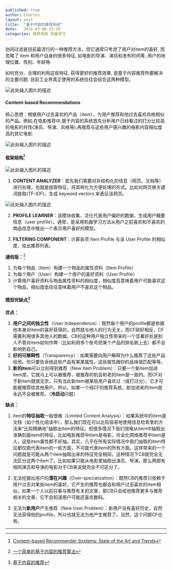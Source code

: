 ```yaml
---
published: true
author: Charles
layout: post
title:  "基于内容的推荐系统"
date:   2016-03-08 15:20
categories: 推荐系统 机器学习
---
```


协同过滤是目前最流行的一种推荐方法，但它通常只考虑了用户对item的喜好, 而忽略了 item 和用户自身的很多特征, 如电影的导演、演员和发布时间等, 用户的地理位置、性别、年龄等. 

如何充分、合理的利用这些特征, 获得更好的推荐效果, 是基于内容推荐所要解决的主要问题. 目前工业界真正使用的系统往往会综合这两种模型。

![此处输入图片的描述][1]

#### Content-based Recommendations
核心思想：根据用户过去喜欢的产品（item），为用户推荐和他过去喜欢风格相似的产品。例如,在电影推荐中,基于内容的系统首先分析用户已经看过的打分比较高的电影的共性(演员、导演、风格等),再推荐与这些用户感兴趣的电影内容相似度高的其它电影.

![此处输入图片的描述][2]

#### 框架结构[^1]

![此处输入图片的描述][3]

 1. **CONTENT ANALYZER**：首先我们需要对非结构化的信息（网页，文档等）进行处理，也就是提取特征，将其转化为方便处理的形式。比如对网页做关键词提取(TF-IDF)，生成  keyword vectors 来表征该网页。
 
![此处输入图片的描述][4]

2. **PROFILE LEARNER**：该模块收集、泛化代表用户偏好的数据，生成用户概要信息（user profile）。通常，是采用机器学习方法从用户之前喜欢和不喜欢的商品信息中推出一个表示用户喜好的模型。

3. **FILTERING COMPONENT**：计算各项 Item Profile 与该 User Profile 的相似度，给出推荐列表。

**通俗版：**[^2]

1. 为每个物品（Item）构建一个物品的属性资料（Item Profile）
2. 为每个用户（User）构建一个用户的喜好资料（User Profile）
3. 计算用户喜好资料与物品属性资料的相似度，相似度高意味着用户可能喜欢这个物品，相似度低往往意味着用户不喜欢这个物品。

#### 模型优缺点[^3]
**优点：**

1. **用户之间的独立性**（User Independence）：既然每个用户的profile都是依据他本身对item的喜好获得的，自然就与他人的行为无关。而CF刚好相反，CF需要利用很多其他人的数据。CB的这种用户独立性带来的一个显著好处是别人不管对item如何作弊（比如利用多个账号把某个产品的排名刷上去）都不会影响到自己。    
2. **好的可解释性**（Transparency）：如果需要向用户解释为什么推荐了这些产品给他，你只要告诉他这些产品有某某属性，这些属性跟你的品味很匹配等等。      
3. **新的item**可以立刻得到推荐（New Item Problem）：只要一个新item加进item库，它就马上可以被推荐，被推荐的机会和老的item是一致的。而CF对于新item就很无奈，只有当此新item被某些用户喜欢过（或打过分），它才可能被推荐给其他用户。所以，如果一个纯CF的推荐系统，新加进来的item就永远不会被推荐。（**冷启动**问题）

**缺点：**

1. item的**特征抽取**一般很难（Limited Content Analysis）：如果系统中的item是文档（如个性化阅读中），那么我们现在可以比较容易地使用信息检索里的方法来“比较精确地”抽取出item的特征。但很多情况下我们很难从item中抽取出准确刻画item的特征，比如电影推荐中item是电影，社会化网络推荐中item是人，这些item属性都不好抽。其实，几乎在所有实际情况中我们抽取的item特征都仅能代表item的一些方面，不可能代表item的所有方面。这样带来的一个问题就是可能从两个item抽取出来的特征完全相同，这种情况下CB就完全无法区分这两个item了。比如如果只能从电影里抽取出演员、导演，那么两部有相同演员和导演的电影对于CB来说就完全不可区分了。
2. 无法挖掘出用户的**潜在兴趣**（Over-specialization）：既然CB的推荐只依赖于用户过去对某些item的喜好，它产生的推荐也都会和用户过去喜欢的item相似。如果一个人以前只看与推荐有关的文章，那CB只会给他推荐更多与推荐相关的文章，它不会知道用户可能还喜欢数码。

3. 无法为**新用户**产生推荐（New User Problem）：新用户没有喜好历史，自然无法获得他的profile，所以也就无法为他产生推荐了。当然，这个问题CF也有。

----------
  
  [^1]: [Content-based Recommender Systems: State of the Art and Trends](http://download.springer.com/static/pdf/632/chp%253A10.1007%252F978-0-387-85820-3_3.pdf?originUrl=http%3A%2F%2Flink.springer.com%2Fchapter%2F10.1007%2F978-0-387-85820-3_3&token2=exp=1457503523~acl=%2Fstatic%2Fpdf%2F632%2Fchp%25253A10.1007%25252F978-0-387-85820-3_3.pdf%3ForiginUrl%3Dhttp%253A%252F%252Flink.springer.com%252Fchapter%252F10.1007%252F978-0-387-85820-3_3*~hmac=6724ad95407a4435a5ccb34b75f12e02b130ffe683266f67b547224c032d2c31)
  [^2]: [一个简单的基于内容的推荐算法](http://dataunion.org/7542.html)
  [^3]: [基于内容的推荐](http://www.cnblogs.com/breezedeus/archive/2012/04/10/2440488.html)


  [1]: http://7xjbdi.com1.z0.glb.clouddn.com/2016-03-09_204218.png
  [2]: http://7xjbdi.com1.z0.glb.clouddn.com/Content-based%20Recommendations.png
  [3]: http://7xjbdi.com1.z0.glb.clouddn.com/2016-03-09_140031.png
  [4]: http://7xjbdi.com1.z0.glb.clouddn.com/2016-03-09_142149.png